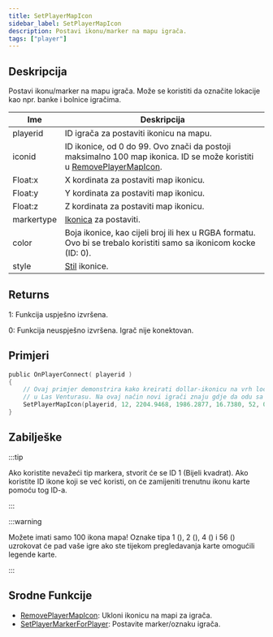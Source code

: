 ```yaml
---
title: SetPlayerMapIcon
sidebar_label: SetPlayerMapIcon
description: Postavi ikonu/marker na mapu igrača.
tags: ["player"]
---
```


## Deskripcija

Postavi ikonu/marker na mapu igrača. Može se koristiti da označite lokacije kao npr. banke i bolnice igračima.

| Ime        | Deskripcija                                                                                                                                                           |
| ---------- | --------------------------------------------------------------------------------------------------------------------------------------------------------------------- |
| playerid   | ID igrača za postaviti ikonicu na mapu.                                                                                                                               |
| iconid     | ID ikonice, od 0 do 99. Ovo znači da postoji maksimalno 100 map ikonica. ID se može koristiti u [RemovePlayerMapIcon](/docs/scripting/functions/RemovePlayerMapIcon). |
| Float:x    | X kordinata za postaviti map ikonicu.                                                                                                                                 |
| Float:y    | Y kordinata za postaviti map ikonicu.                                                                                                                                 |
| Float:z    | Z kordinata za postaviti map ikonicu.                                                                                                                                 |
| markertype | [Ikonica](/docs/scripting/resources/mapicons) za postaviti.                                                                                                           |
| color      | Boja ikonice, kao cijeli broj ili hex u RGBA formatu. Ovo bi se trebalo koristiti samo sa ikonicom kocke (ID: 0).                                                     |
| style      | [Stil](/docs/scripting/resources/mapiconstyles) ikonice.                                                                                                              |

## Returns

1: Funkcija uspješno izvršena.

0: Funkcija neuspješno izvršena. Igrač nije konektovan.

## Primjeri

```c
public OnPlayerConnect( playerid )
{
    // Ovaj primjer demonstrira kako kreirati dollar-ikonicu na vrh locirane 24/7 trgovine
    // u Las Venturasu. Na ovaj način novi igrači znaju gdje da odu sa svojim novcem!
    SetPlayerMapIcon(playerid, 12, 2204.9468, 1986.2877, 16.7380, 52, 0, MAPICON_LOCAL);
}
```

## Zabilješke

:::tip

Ako koristite nevažeći tip markera, stvorit će se ID 1 (Bijeli kvadrat). Ako koristite ID ikone koji se već koristi, on će zamijeniti trenutnu ikonu karte pomoću tog ID-a.

:::

:::warning

Možete imati samo 100 ikona mapa! Oznake tipa 1 (), 2 (), 4 () i 56 () uzrokovat će pad vaše igre ako ste tijekom pregledavanja karte omogućili legende karte.

:::

## Srodne Funkcije

- [RemovePlayerMapIcon](/docs/scripting/functions/RemovePlayerMapIcon): Ukloni ikonicu na mapi za igrača.
- [SetPlayerMarkerForPlayer](/docs/scripting/functions/SetPlayerMarkerForPlayer): Postavite marker/oznaku igrača.
